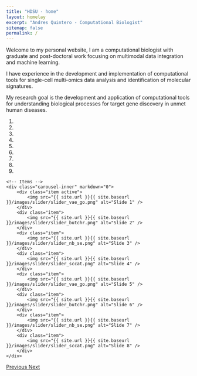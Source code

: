 ```yaml
---
title: "HDSU - home"
layout: homelay
excerpt: "Andres Quintero - Computational Biologist"
sitemap: false
permalink: /
---
```


Welcome to my personal website, I am a computational biologist with graduate and post-doctoral work focusing on multimodal data integration and machine learning.  

I have experience in the development and implementation of computational tools for single-cell multi-omics data analysis and identification of molecular signatures.
  
My research goal is the development and application of computational tools for understanding biological processes for target gene discovery in unmet human diseases.

<!-- We develop novel methods to integrate large scale genomics datasets, using statistical and machine-learning approaches. We focus in particular on epigenomics data and single-cell approaches. -->



<div markdown="0" id="carousel" class="carousel slide" data-ride="carousel" data-interval="4000" data-pause="hover" >
    <!-- Menu -->
    <ol class="carousel-indicators">
        <li data-target="#carousel" data-slide-to="0" class="active"></li>
        <li data-target="#carousel" data-slide-to="1"></li>
        <li data-target="#carousel" data-slide-to="2"></li>
        <li data-target="#carousel" data-slide-to="3"></li>
        <li data-target="#carousel" data-slide-to="4"></li>
        <li data-target="#carousel" data-slide-to="5"></li>
        <li data-target="#carousel" data-slide-to="6"></li>
        <li data-target="#carousel" data-slide-to="7"></li>
        <li data-target="#carousel" data-slide-to="8"></li>
    </ol>

    <!-- Items -->
    <div class="carousel-inner" markdown="0">
        <div class="item active">
            <img src="{{ site.url }}{{ site.baseurl }}/images/slider/slider_vae_go.png" alt="Slide 1" />
        </div>
        <div class="item">
            <img src="{{ site.url }}{{ site.baseurl }}/images/slider/slider_butchr.png" alt="Slide 2" />
        </div>
        <div class="item">
            <img src="{{ site.url }}{{ site.baseurl }}/images/slider/slider_nb_se.png" alt="Slide 3" />
        </div>
        <div class="item">
            <img src="{{ site.url }}{{ site.baseurl }}/images/slider/slider_sccat.png" alt="Slide 4" />
        </div>
        <div class="item">
            <img src="{{ site.url }}{{ site.baseurl }}/images/slider/slider_vae_go.png" alt="Slide 5" />
        </div>
        <div class="item">
            <img src="{{ site.url }}{{ site.baseurl }}/images/slider/slider_butchr.png" alt="Slide 6" />
        </div>
        <div class="item">
            <img src="{{ site.url }}{{ site.baseurl }}/images/slider/slider_nb_se.png" alt="Slide 7" />
        </div>
        <div class="item">
            <img src="{{ site.url }}{{ site.baseurl }}/images/slider/slider_sccat.png" alt="Slide 8" />
        </div>
    </div>
  <a class="left carousel-control" href="#carousel" role="button" data-slide="prev">
    <span class="glyphicon glyphicon-chevron-left" aria-hidden="true"></span>
    <span class="sr-only">Previous</span>
  </a>
  <a class="right carousel-control" href="#carousel" role="button" data-slide="next">
    <span class="glyphicon glyphicon-chevron-right" aria-hidden="true"></span>
    <span class="sr-only">Next</span>
  </a>
</div>



